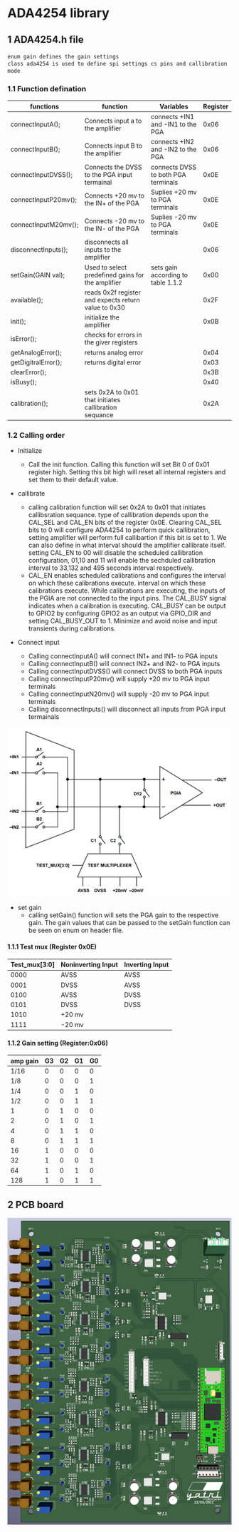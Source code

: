 # ADA4254 library

## 1 ADA4254.h file
    enum gain defines the gain settings
    class ada4254 is used to define spi settings cs pins and callibration mode

### 1.1 Function defination
|functions              |          function                                     | Variables                         |Register|
| --------------------- | ----------------------------------------------------- | --------------------------------- |--------|
|connectInputA();       |Connects input a to the amplifier                      |connects +IN1 and -IN1 to the PGA  |0x06    |
|connectInputB();       |Connects input B to the amplifier                      |connects +IN2 and -IN2 to the PGA  |0x06    |
|connectInputDVSS();    |Connects the DVSS to the PGA input termainal           |connects DVSS to both PGA terminals|0x0E    |
|connectInputP20mv();   |Connects +20 mv to the IN+ of the PGA                  |Suplies +20 mv to PGA terminals    |0x0E    |
|connectInputM20mv();   |Connects -20 mv to the IN- of the PGA                  |Suplies -20 mv to PGA terminals    |0x0E    |
|disconnectInputs();    |disconnects all inputs to the amplifier                |                                   |0x06    |
|setGain(GAIN val);     |Used to select predefined gains for the amplifier      |sets gain according to table 1.1.2 |0x00    |
|available();           |reads 0x2f register and expects return value to 0x30   |                                   |0x2F    |
|init();                |initialize the amplifier                               |                                   |0x0B    |
|isError();             |checks for errors in the giver registers               |                                   |        |
|getAnalogError();      |returns analog error                                   |                                   |0x04    |
|getDigitralError();    |returns digital error                                  |                                   |0x03    |
|clearError();          |                                                       |                                   |0x3B    |
|isBusy();              |                                                       |                                   |0x40    |
|calibration();         |sets 0x2A to 0x01 that initiates callibration sequance |                                   |0x2A    |

### 1.2 Calling order
- Initialize 
    - Call the init function. Calling this function will set Bit 0 of 0x01 register high. Setting this bit high will reset all internal registers and set them to their default value.

- callibrate
    - calling calibration function will set 0x2A to 0x01 that initiates callibsration sequance. type of callibration depends upon the CAL_SEL and CAL_EN bits of the register 0x0E.
      Clearing CAL_SEL bits to 0 will configure ADA4254 to perform quick callibration, setting amplifier will perform full callibartion if this bit is set to 1. We can also define 
      in what interval should the amplifier callibrate itself. setting CAL_EN to 00 will disable the scheduled callibration configuration, 01,10 and 11 will enable the sechduled callibration interval to 33,132 and 495 seconds interval respectively. 
    - CAL_EN enables scheduled calibrations and configures the interval on which these calibrations execute. 
      interval on which these calibrations execute. While calibrations are executing, the inputs of the PGIA are not connected to the input pins. The CAL_BUSY signal indicates when a
      calibration is executing. CAL_BUSY can be output to GPIO2 by configuring GPIO2 as an output via GPIO_DIR and setting CAL_BUSY_OUT to 1. Minimize and avoid noise and input transients during calibrations. 

- Connect input
    - Calling connectInputA() will connect IN1+ and IN1- to PGA inputs
    - Calling connectInputB() will connect IN2+ and IN2- to PGA inputs
    - Calling connectInputDVSS() will connect DVSS to both PGA inputs
    - Calling connectInputP20mv() will supply +20 mv to PGA input terminals
    - Calling connectInputN20mv() will supply -20 mv to PGA input terminals
    - Calling disconnectInputs() will disconnect all inputs from PGA input termainals

<p align="center">
    <img src="ADA_4254.PNG">
</p>

- set gain
    - calling setGain() function will sets the PGA gain to the respective gain. The gain values that can be passed to the setGain function can be seen on enum on header file.

#### 1.1.1 Test mux (Register 0x0E)
|Test_mux[3:0]|Noninverting Input|Inverting Input|
|-------------|------------------|---------------|
|0000         |AVSS              |AVSS           |
|0001         |DVSS              |AVSS           |
|0100         |AVSS              |DVSS           |
|0101         |DVSS              |DVSS           |
|1010         |+20 mv                            |
|1111         |-20 mv                            |


#### 1.1.2 Gain setting (Register:0x06)
|amp gain     |G3       |G2      |G1       |G0      |
|-------------|---------|--------|---------|--------|
|1/16         |0        |0       |0        |0       |
|1/8          |0        |0       |0        |1       |
|1/4          |0        |0       |1        |0       |
|1/2          |0        |0       |1        |1       |
|1            |0        |1       |0        |0       |
|2            |0        |1       |0        |1       |
|4            |0        |1       |1        |0       |
|8            |0        |1       |1        |1       |
|16           |1        |0       |0        |0       |
|32           |1        |0       |0        |1       |
|64           |1        |0       |1        |0       |
|128          |1        |0       |1        |1       |


## 2 PCB board
<p align="center">
    <img src="pcb_board.PNG">
</p>


